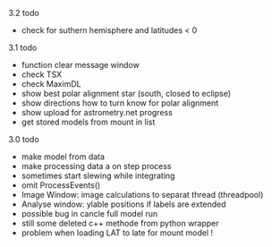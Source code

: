 3.2 todo
- check for suthern hemisphere and latitudes < 0

3.1 todo
- function clear message window
- check TSX
- check MaximDL
- show best polar alignment star (south, closed to eclipse)
- show directions how to turn know for polar alignment
- show upload for astrometry.net progress
- get stored models from mount in list

3.0 todo
- make model from data
- make processing data a on step process
- sometimes start slewing while integrating
- omit ProcessEvents()
- Image Window: image calculations to separat thread (threadpool)
- Analyse window: ylable positions if labels are extended
- possible bug in cancle full model run
- still some deleted c++ methode from python wrapper
- problem when loading LAT to late for mount model !
